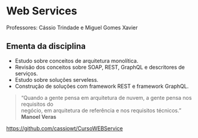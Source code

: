 # Web Services

Professores: Cássio Trindade e Miguel Gomes Xavier

## Ementa da disciplina

- Estudo sobre conceitos de arquitetura monolítica.
- Revisão dos conceitos sobre SOAP, REST, GraphQL e descritores de serviços.
- Estudo sobre soluções serveless.
- Construção de soluções com framework REST e framework GraphQL.

> “Quando a gente pensa em arquitetura de nuvem, a gente pensa nos requisitos do  
> negócio, em arquitetura de referência e nos requisitos técnicos.”  
> **Manoel Veras**

https://github.com/cassiowt/CursoWEBService

